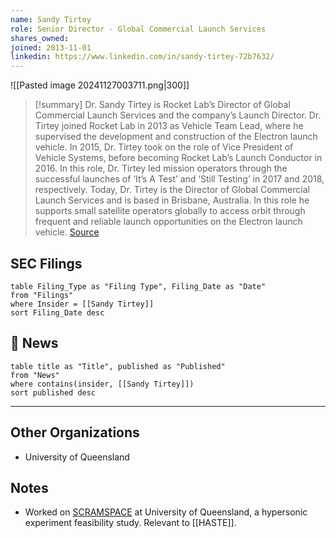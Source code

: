 ```yaml
---
name: Sandy Tirtey
role: Senior Director - Global Commercial Launch Services
shares_owned: 
joined: 2013-11-01
linkedin: https://www.linkedin.com/in/sandy-tirtey-72b7632/
---
```


![[Pasted image 20241127003711.png|300]]

>[!summary]
Dr. Sandy Tirtey is Rocket Lab’s Director of Global Commercial Launch Services and the company’s Launch Director. Dr. Tirtey joined Rocket Lab in 2013 as Vehicle Team Lead, where he supervised the development and construction of the Electron launch vehicle. In 2015, Dr. Tirtey took on the role of Vice President of Vehicle Systems, before becoming Rocket Lab’s Launch Conductor in 2016. In this role, Dr. Tirtey led mission operators through the successful launches of ‘It’s A Test’ and ‘Still Testing’ in 2017 and 2018, respectively. Today, Dr. Tirtey is the Director of Global Commercial Launch Services and is based in Brisbane, Australia. In this role he supports small satellite operators globally to access orbit through frequent and reliable launch opportunities on the Electron launch vehicle.
[Source](https://www.rocketlabusa.com/about/team/)


## SEC Filings
```dataview
table Filing_Type as "Filing Type", Filing_Date as "Date"
from "Filings"
where Insider = [[Sandy Tirtey]]
sort Filing_Date desc
```

## 📰 News
```dataview
table title as "Title", published as "Published"
from "News"
where contains(insider, [[Sandy Tirtey]])
sort published desc
```

---
## Other Organizations
-  University of Queensland

## Notes

- Worked on [SCRAMSPACE](https://espace.library.uq.edu.au/view/UQ:708740) at University of Queensland, a hypersonic experiment feasibility study. Relevant to [[HASTE]]. 